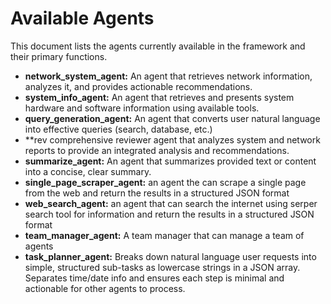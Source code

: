 # Available Agents

This document lists the agents currently available in the framework and their primary functions.

- **network_system_agent:** An agent that retrieves network information, analyzes it, and provides actionable recommendations.
- **system_info_agent:** An agent that retrieves and presents system hardware and software information using available tools.
- **query_generation_agent:** An agent that converts user natural language into effective queries (search, database, etc.)
- **rev
 comprehensive reviewer agent that analyzes system and network reports to provide an integrated analysis and recommendations.
- **summarize_agent:** An agent that summarizes provided text or content into a concise, clear summary.
- **single_page_scraper_agent:** an agent the can scrape a single page from the web and return the results in a structured JSON format
- **web_search_agent:** an agent that can search the internet using serper search tool for information and return the results in a structured JSON format
- **team_manager_agent:** A team manager that can manage a team of agents
- **task_planner_agent:** Breaks down natural language user requests into simple, structured sub-tasks as lowercase strings in a JSON array. Separates time/date info and ensures each step is minimal and actionable for other agents to process.
